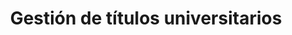---
title: "Gestión de títulos universitarios"
type: sistema-universitario
section_img: ""
struc_dep_pic: ""
section_title1: "Títulos Universitarios"
section_contenido1: ["1.- 'Procedimientos alojados en la Sede Electrónica'. Nos llevará a una nueva página donde aparezca el 
texto:  
'Es competencia del Ministerio de Universidades la gestión de los siguientes procedimientos':
A continuación, se debe mostrar un listado de epígrafes que tengan un desplegable en el que figure 
una pequeña información.   
Los epígrafes que deben aparecer, junto con su información, son:  
- Acreditación de títulos españoles en aplicación de la Directiva 2005/36/CE.  
'Permite solicitar la acreditación de títulos españoles correspondientes a las profesiones 
reguladas por la directiva 2005/36/CE, a efectos de su ejercicio en otro país de la Unión Europea 
o del Espacio Económico Europeo'.  
- Consulta de Títulos Universitarios Oficiales.  
'A través de este servicio se pueden consultar los títulos universitarios oficiales españoles de los que se es titular y, si se desea, generar códigos de autorización para que terceros también 
puedan consultarlos'.  
- Correspondencia entre Títulos Universitarios Oficiales ('pre-Bolonia') y niveles MECES.  
“A través de este servicio, puede obtenerse un certificado de correspondencia de un título de 
Arquitecto, Ingeniero, Licenciado, Arquitecto Técnico, Ingeniero Técnico o Diplomado a los 
niveles del Marco Español de Cualificaciones para la Educación Superior. El certificado se solicita 
y expide electrónicamente, exclusivamente, a través de la Sede Electrónica del Ministerio de 
Educación y Formación Profesional. Es imprescindible que la correspondencia del título que se 
vaya a solicitar esté publicada en el BOE. Este servicio también permite la consulta posterior del 
estado de la tramitación del expediente, en caso de no haber obtenido el certificado de 
correspondencia de forma directa”.  
- Concesión del Título de Especialista en Ciencias de la Salud por vía de residencia y alumnado.  
“Una vez que los residentes han finalizado la formación y en la evaluación final han obtenido la 
calificación positiva es necesario que se emita la 'Orden de Concesión'. Este trámite permite 
obtener, en primer lugar, la Orden de concesión del título de Especialista en Ciencias de la Salud 
y, después de pagar la tasa, tramitar la solicitud de expedición del correspondiente título”.  

- Reconocimiento de títulos obtenidos en la Unión Europea para el ejercicio de profesiones 
reguladas en aplicación de la Directiva 2005/36/CE.  
“A través de este procedimiento se puede solicitar el reconocimiento profesional de títulos, 
competencia del Ministerio de Universidades, de países de la Unión Europea en aplicación de la 
Directiva comunitaria 2005/36/CE. También permite la consulta posterior del estado de la 
tramitación de su expediente tras la cumplimentación de la solicitud y de la presentación de la 
misma en un registro oficial. El Ministerio de Universidades tramita las solicitudes para el 
reconocimiento de las siguientes profesiones: Maestro de Educación Infantil, Maestro de 
Educación Primaria, Profesor de Educación Secundaria Obligatoria y Bachillerato, Profesor de 
Universidad, Profesor de Enseñanzas Artísticas, Profesor de Enseñanzas de Idiomas, Profesor de 
Enseñanzas Deportivas y Profesor de Formación Profesional”.  
- Homologación de títulos extranjeros de educación superior a títulos oficiales universitarios 
españoles de Grado o Máster que den acceso a profesión regulada en España.  
“A través de este procedimiento se puede solicitar la homologación de títulos de educación 
superior otorgados por instituciones extranjeras a títulos oficiales universitarios españoles de 
Grado o Máster que den acceso a profesión regulada en España”.  
- Equivalencia de título extranjero de educación superior a nivel académico de Grado o Máster 
universitarios oficiales en ramas de conocimiento y campos específicos.  
“A través de este procedimiento se puede solicitar la equivalencia de títulos de educación 
superior otorgados por instituciones extranjeras a titulación y a nivel académico de Grado o 
Máster universitarios oficiales en ramas de conocimiento y campos específicos”.   
- Equivalencia de notas medias de estudios universitarios realizados en centros extranjeros.  
“Procedimiento para aplicar las escalas y tablas de equivalencia de notas medias de estudios y 
títulos universitarios extranjeros, teniendo en cuenta la Resolución de 21 de marzo de 2016 y la 
Resolución de 21 de julio de 2016, y obtener la nota media equivalente a la escala de calificación 
de las universidades españolas”.  
- Solicitud de la devolución de ingresos indebidos de la tasa por homologación y expedición de 
títulos o estudios extranjeros.  
“A través de este procedimiento se puede solicitar el reconocimiento profesional de títulos, 
competencia del Ministerio de Universidades, de países de la Unión Europea en aplicación de la 
Directiva comunitaria 2005/36/CE. También permite la consulta posterior del estado de la 
tramitación de su expediente tras la cumplimentación de la solicitud y de la presentación de la 
misma en un registro oficial. El Ministerio de Universidades tramita las solicitudes para el 
reconocimiento de las siguientes profesiones: Maestro de Educación Infantil, Maestro de 
Educación Primaria, Profesor de Educación Secundaria Obligatoria y Bachillerato, Profesor de 
Universidad, Profesor de Enseñanzas Artísticas, Profesor de Enseñanzas de Idiomas, Profesor de 
Enseñanzas Deportivas y Profesor de Formación Profesional”.  
- Solicitud de certificado acreditativo de reconocimiento de Universidad oficial española.  
“Solicitud de certificado acreditativo del reconocimiento de Universidad oficial española”.  
- Registro de Universidades, Centros y Títulos (RUCT).  
“Proporciona la información más relevante sobre las universidades, centros y títulos del sistema 
universitario español”.  

“Para obtener información detallada sobre cualquiera de estos trámites o para iniciar la gestión de 
alguno de ellos, por favor diríjase a la [Sede Electrónica del Ministerio de Universidades](https://universidades.sede.gob.es/)”.", "2. “Asistente a los procedimientos de Títulos Universitarios Españoles. Consultas frecuentes”. Su 
contenido actual está en:
https://www.universidades.gob.es/portal/site/universidades/menuitem.21ef60083f296675105f2c10
026041a0/?vgnextoid=935ce6ba72ed7710VgnVCM1000001d04140aRCRD.", "3. “Expedición de títulos universitarios”. Su contenido actual está en:
https://www.universidades.gob.es/portal/site/universidades/menuitem.21ef60083f296675105f2c10
026041a0/?vgnextoid=8c6cdec5fc9b7710VgnVCM1000001d04140aRCRD.", "4. “Legalización de documentos académicos universitarios oficiales que han de surtir efectos en el 
extranjero”. Su contenido actual está en:
https://www.universidades.gob.es/portal/site/universidades/menuitem.21ef60083f296675105f2c10
026041a0/?vgnextoid=06bedec5fc9b7710VgnVCM1000001d04140aRCRD", "5. “Solicitud del título de enfermero especialista por vía excepcional”. Su contenido actual está en:
https://www.universidades.gob.es/portal/site/universidades/menuitem.21ef60083f296675105f2c10
026041a0/?vgnextoid=6fefdec5fc9b7710VgnVCM1000001d04140aRCRD", "6. “Expedición de títulos de Especialistas en Ciencias de la Salud”. Su contenido actual está en:
https://www.universidades.gob.es/portal/site/universidades/menuitem.21ef60083f296675105f2c10
026041a0/?vgnextoid=9c70dec5fc9b7710VgnVCM1000001d04140aRCRD", "7. “Cambio de título de enfermero especialista”. Su contenido actual está en:
https://www.universidades.gob.es/portal/site/universidades/menuitem.21ef60083f296675105f2c10
026041a0/?vgnextoid=5701dec5fc9b7710VgnVCM1000001d04140aRCRD", "8. “Convenios sobre Reconocimiento a efectos académicos con Alemania, Italia, Francia, China, 
Argentina, Chile y Colombia”. Su contenido actual está en:
https://www.universidades.gob.es/portal/site/universidades/menuitem.21ef60083f296675105f2c10
026041a0/?vgnextoid=aad3dec5fc9b7710VgnVCM1000001d04140aRCRD", "9. “Convalidación de estudios extranjeros por estudios universitarios españoles parciales”. Su contenido 
actual está en:
https://www.universidades.gob.es/portal/site/universidades/menuitem.21ef60083f296675105f2c10
026041a0/?vgnextoid=cd44dec5fc9b7710VgnVCM1000001d04140aRCRD", "10. “Tasa 107 (modelo 790): ingreso para homologaciones, convalidaciones y equivalencias de títulos y 
estudios extranjeros”. Su contenido actual está en:
https://www.universidades.gob.es/portal/site/universidades/menuitem.21ef60083f296675105f2c10
026041a0/?vgnextoid=7845dec5fc9b7710VgnVCM1000001d04140aRCRD", "11. “Información adicional ramas y campos específicos del conocimiento”. Su contenido actual está en:
https://www.universidades.gob.es/stfls/MICINN/Universidades/Ficheros/Profesores_Universidades/
apendiceICINE.pdf“"]
section_title2: "Títulos Universitarios"
section_contenido2: "Universidades españolas, por tipo, presencialidad y ubicación. 2020 (xls 20.917 KB).  Centros / Unidades impartiendo titulaciones, por ubicación, modalidad y tipo. 2020 (xls 136.64 KB)  "
---